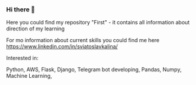### Hi there 👋
Here you could find my repository "First" - it contains all information about direction of my learning  

For mo information about current skills you could find me here https://www.linkedin.com/in/sviatoslavkalina/

Interested in:

Python,
AWS,
Flask, 
Django, 
Telegram bot developing,
Pandas, Numpy, Machine Learning,
